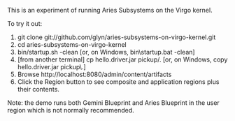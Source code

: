 This is an experiment of running Aries Subsystems on the Virgo kernel.

To try it out:

1. git clone git://github.com/glyn/aries-subsystems-on-virgo-kernel.git
2. cd aries-subsystems-on-virgo-kernel
3. bin/startup.sh -clean [or, on Windows, bin\startup.bat -clean]
4. [from another terminal] cp hello.driver.jar pickup/. [or, on Windows, copy hello.driver.jar pickup\\.]
5. Browse http://localhost:8080/admin/content/artifacts
6. Click the Region button to see composite and application regions plus their contents.

Note: the demo runs both Gemini Blueprint and Aries Blueprint in the user region which is not normally recommended.